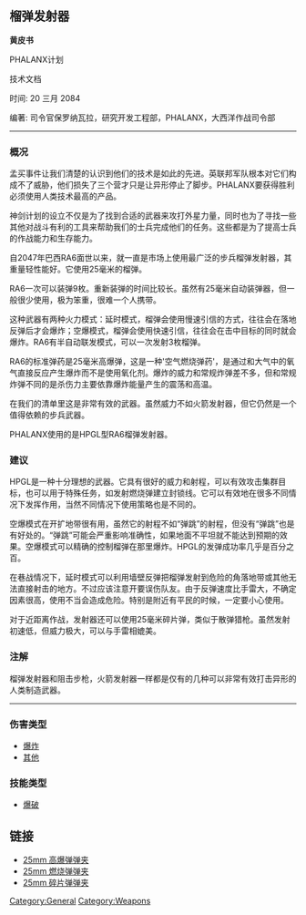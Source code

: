 ## 榴弹发射器

**黄皮书**

PHALANX计划

技术文档

时间: 20 三月 2084

编著: 司令官保罗纳瓦拉，研究开发工程部，PHALANX，大西洋作战司令部

------------------------------------------------------------------------

### 概况

孟买事件让我们清楚的认识到他们的技术是如此的先进。英联邦军队根本对它们构成不了威胁，他们损失了三个营才只是让异形停止了脚步。PHALANX要获得胜利必须使用人类技术最高的产品。

神剑计划的设立不仅是为了找到合适的武器来攻打外星力量，同时也为了寻找一些其他对战斗有利的工具来帮助我们的士兵完成他们的任务。这些都是为了提高士兵的作战能力和生存能力。

自2047年巴西RA6面世以来，就一直是市场上使用最广泛的步兵榴弹发射器，其重量轻性能好。它使用25毫米的榴弹。

RA6一次可以装弹9枚。重新装弹的时间比较长。虽然有25毫米自动装弹器，但一般很少使用，极为笨重，很难一个人携带。

这种武器有两种火力模式：延时模式，榴弹会使用慢速引信的方式，往往会在落地反弹后才会爆炸；空爆模式，榴弹会使用快速引信，往往会在击中目标的同时就会爆炸。RA6有半自动联发模式，可以一次发射3枚榴弹。

RA6的标准弹药是25毫米高爆弹，这是一种'空气燃烧弹药'，是通过和大气中的氧气直接反应产生爆炸而不是使用氧化剂。爆炸的威力和常规炸弹差不多，但和常规炸弹不同的是杀伤力主要依靠爆炸能量产生的震荡和高温。

在我们的清单里这是非常有效的武器。虽然威力不如火箭发射器，但它仍然是一个值得依赖的步兵武器。

PHALANX使用的是HPGL型RA6榴弹发射器。

### 建议

HPGL是一种十分理想的武器。它具有很好的威力和射程，可以有效攻击集群目标，也可以用于特殊任务，如发射燃烧弹建立封锁线。它可以有效地在很多不同情况下发挥作用，当然不同情况下使用策略也是不同的。

空爆模式在开扩地带很有用，虽然它的射程不如“弹跳”的射程，但没有“弹跳”也是有好处的。“弹跳”可能会严重影响准确性，如果地面不平坦就不能达到预期的效果。空爆模式可以精确的控制榴弹在那里爆炸。HPGL的发弹成功率几乎是百分之百。

在巷战情况下，延时模式可以利用墙壁反弹把榴弹发射到危险的角落地带或其他无法直接射击的地方。不过应该注意开要误伤队友。由于反弹速度比手雷大，不确定因素很高，使用不当会造成危险。特别是附近有平民的时候，一定要小心使用。

对于近距离作战，发射器还可以使用25毫米碎片弹，类似于散弹猎枪。虽然发射初速低，但威力极大，可以与手雷相媲美。

### 注解

榴弹发射器和阻击步枪，火箭发射器一样都是仅有的几种可以非常有效打击异形的人类制造武器。

------------------------------------------------------------------------

### 伤害类型

- [爆炸](伤害#爆炸 "wikilink")
- [其他](伤害 "wikilink")

### 技能类型

- [爆破](技能#爆破 "wikilink")

## 链接

- [25mm 高爆弹弹夹](装备/25mm_高爆弹弹夹 "wikilink")
- [25mm 燃烧弹弹夹](装备/25mm_燃烧弹弹夹 "wikilink")
- [25mm 碎片弹弹夹](装备/25mm_碎片弹弹夹 "wikilink")

[Category:General](Category:General "wikilink")
[Category:Weapons](Category:Weapons "wikilink")